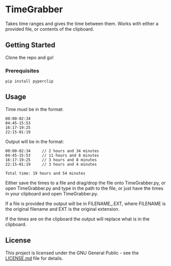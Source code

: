 # TimeGrabber

Takes time ranges and gives the time between them. Works with either a provided file, or contents of the clipboard.

## Getting Started

Clone the repo and go!

### Prerequisites

```
pip install pyperclip
```

## Usage
Time must be in the format:
```
00:00-02:34
04:45-15:53
16:17-19:25
22:15-01:19
```

Output will be in the format:
```
00:00-02:34 	// 2 hours and 34 minutes
04:45-15:53 	// 11 hours and 8 minutes
16:17-19:25 	// 3 hours and 8 minutes
22:15-01:19 	// 3 hours and 4 minutes

Total time: 19 hours and 54 minutes
```

Either save the times to a file and drag/drop the file onto TimeGrabber.py, or open TimeGrabber.py and type in the path to the file, or just have the times in your clipboard and open TimeGrabber.py.

If a file is provided the output will be in FILENAME_.EXT, where FILENAME is the original filename and EXT is the original extension.

If the times are on the clipboard the output will replace what is in the clipboard.

## License

This project is licensed under the GNU General Public - see the [LICENSE.md](LICENSE.md) file for details.
